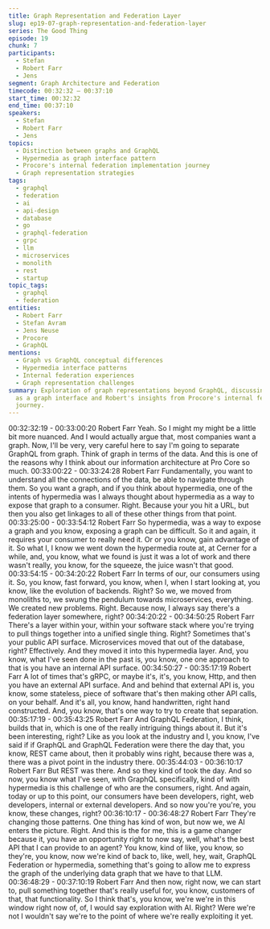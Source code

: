 ```yaml
---
title: Graph Representation and Federation Layer
slug: ep19-07-graph-representation-and-federation-layer
series: The Good Thing
episode: 19
chunk: 7
participants:
  - Stefan
  - Robert Farr
  - Jens
segment: Graph Architecture and Federation
timecode: 00:32:32 – 00:37:10
start_time: 00:32:32
end_time: 00:37:10
speakers:
  - Stefan
  - Robert Farr
  - Jens
topics:
  - Distinction between graphs and GraphQL
  - Hypermedia as graph interface pattern
  - Procore's internal federation implementation journey
  - Graph representation strategies
tags:
  - graphql
  - federation
  - ai
  - api-design
  - database
  - go
  - graphql-federation
  - grpc
  - llm
  - microservices
  - monolith
  - rest
  - startup
topic_tags:
  - graphql
  - federation
entities:
  - Robert Farr
  - Stefan Avram
  - Jens Neuse
  - Procore
  - GraphQL
mentions:
  - Graph vs GraphQL conceptual differences
  - Hypermedia interface patterns
  - Internal federation experiences
  - Graph representation challenges
summary: Exploration of graph representations beyond GraphQL, discussing hypermedia
  as a graph interface and Robert's insights from Procore's internal federation implementation
  journey.
---
```


00:32:32:19 - 00:33:00:20
Robert Farr
Yeah. So I might my might be a little bit more nuanced. And I would actually argue that, most
companies want a graph. Now, I'll be very, very careful here to say I'm going to separate
GraphQL from graph. Think of graph in terms of the data. And this is one of the reasons why I
think about our information architecture at Pro Core so much.
00:33:00:22 - 00:33:24:28
Robert Farr
Fundamentally, you want to understand all the connections of the data, be able to navigate
through them. So you want a graph, and if you think about hypermedia, one of the intents of
hypermedia was I always thought about hypermedia as a way to expose that graph to a
consumer. Right. Because your you hit a URL, but then you also get linkages to all of these
other things from that point.
00:33:25:00 - 00:33:54:12
Robert Farr
So hypermedia, was a way to expose a graph and you know, exposing a graph can be difficult.
So it and again, it requires your consumer to really need it. Or or you know, gain advantage of it.
So what I, I know we went down the hypermedia route at, at Cerner for a while, and, you know,
what we found is just it was a lot of work and there wasn't really, you know, for the squeeze, the
juice wasn't that good.
00:33:54:15 - 00:34:20:22
Robert Farr
In terms of our, our consumers using it. So, you know, fast forward, you know, when I, when I
start looking at, you know, like the evolution of backends. Right? So we, we moved from
monoliths to, we swung the pendulum towards microservices, everything. We created new
problems. Right. Because now, I always say there's a federation layer somewhere, right?
00:34:20:22 - 00:34:50:25
Robert Farr
There's a layer within your, within your software stack where you're trying to pull things together
into a unified single thing. Right? Sometimes that's your public API surface. Microservices
moved that out of the database, right? Effectively. And they moved it into this hypermedia layer.
And, you know, what I've seen done in the past is, you know, one one approach to that is you
have an internal API surface.
00:34:50:27 - 00:35:17:19
Robert Farr
A lot of times that's gRPC, or maybe it's, it's, you know, Http, and then you have an external API
surface. And and behind that external API is, you know, some stateless, piece of software that's
then making other API calls, on your behalf. And it's all, you know, hand handwritten, right hand
constructed. And, you know, that's one way to try to create that separation.
00:35:17:19 - 00:35:43:25
Robert Farr
And GraphQL Federation, I think, builds that in, which is one of the really intriguing things about
it. But it's been interesting, right? Like as you look at the industry and I, you know, I've said if if
GraphQL and GraphQL Federation were there the day that, you know, REST came about, then
it probably wins right, because there was a, there was a pivot point in the industry there.
00:35:44:03 - 00:36:10:17
Robert Farr
But REST was there. And so they kind of took the day. And so now, you know what I've seen,
with GraphQL specifically, kind of with hypermedia is this challenge of who are the consumers,
right. And again, today or up to this point, our consumers have been developers, right, web
developers, internal or external developers. And so now you're you're, you know, these
changes, right?
00:36:10:17 - 00:36:48:27
Robert Farr
They're changing those patterns. One thing has kind of won, but now we, we AI enters the
picture. Right. And this is the for me, this is a game changer because it, you have an opportunity
right to now say, well, what's the best API that I can provide to an agent? You know, kind of like,
you know, so they're, you know, now we're kind of back to, like, well, hey, wait, GraphQL
Federation or hypermedia, something that's going to allow me to express the graph of the
underlying data graph that we have to that LLM.
00:36:48:29 - 00:37:10:19
Robert Farr
And then now, right now, we can start to, pull something together that's really useful for, you
know, customers of that, that functionality. So I think that's, you know, we're we're in this window
right now of, of, I would say exploration with AI. Right? Were we're not I wouldn't say we're to
the point of where we're really exploiting it yet.